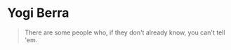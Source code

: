 Yogi Berra
==============
> There are some people who, if they don't already know, you can't tell 'em.
